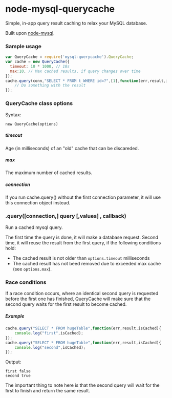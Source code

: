 node-mysql-querycache
======================
Simple, in-app query result caching to relax your MySQL database.

Built upon [node-mysql](https://github.com/felixge/node-mysql).

### Sample usage
```js
var QueryCache = require('mysql-querycache').QueryCache;
var cache = new QueryCache({
  timeout: 10 * 1000, // 10s
  max:10, // Max cached results, if query changes over time
});
cache.query(conn,"SELECT * FROM t WHERE id=?",[1],function(err,result,isCached){
    // Do something with the result
});
```

### QueryCache class options
Syntax:
```
new QueryCache(options)
```

##### timeout
Age (in milliseconds) of an "old" cache that can be discareded.

##### max
The maximum number of cached results.

##### connection
If you run cache.query() without the first connection parameter, it will use this connection object instead.

### .query([connection,] query [,values] , callback)
Run a cached mysql query.

The first time the query is done, it will make a database request. Second time, it will reuse the result from the first query, if the following conditions hold:

* The cached result is not older than ```options.timeout``` milliseconds
* The cached result has not beed removed due to exceeded max cache (see ```options.max```).

### Race conditions

If a race condition occurs, where an identical second query is requested before the first one has finished, QueryCache will make sure that the second query waits for the first result to become cached.

##### Example
```js
cache.query("SELECT * FROM hugeTable",function(err,result,isCached){
    console.log("first",isCached);
});
cache.query("SELECT * FROM hugeTable",function(err,result,isCached){
    console.log("second",isCached);
});
```
Output:
```
first false
second true
```
The important thing to note here is that the second query will wait for the first to finish and return the same result.
